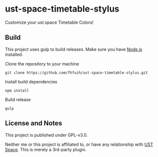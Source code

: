 # ust-space-timetable-stylus

Customize your ust.space Timetable Colors!

## Build

This project uses gulp to build releases. Make sure you have [Node.js](https://nodejs.org/) installed. 

Clone the repository to your machine
```
git clone https://github.com/fhfuih/ust-space-timetable-stylus.git
```

Install build dependencies
```
npm install
```

Build release
```
gulp
```

## License and Notes

This project is published under GPL-v3.0.

Neither me or this project is affiliated to, or have any relationship with [UST Space](https://ust.space/). This is merely a 3rd-party plugin.
